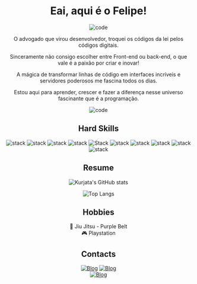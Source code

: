 <div align="center">

# Eai, aqui é o Felipe!
![code](https://user-images.githubusercontent.com/74038190/212284100-561aa473-3905-4a80-b561-0d28506553ee.gif)

O advogado que virou desenvolvedor, troquei os códigos da lei pelos códigos digitais.

Sinceramente não consigo escolher entre Front-end ou back-end, o que vale é a paixão por criar e inovar!

A mágica de transformar linhas de código em interfaces incríveis e servidores poderosos me fascina todos os dias.

Estou aqui para aprender, crescer e fazer a diferença nesse universo fascinante que é a programação.

![code](https://user-images.githubusercontent.com/74038190/212750672-2f3f2b50-c84f-4ed8-a60a-849ae69ff9df.gif)

## Hard Skills

![stack](https://img.shields.io/badge/C%23-239120?style=for-the-badge&logo=c-sharp&logoColor=white) ![stack](https://img.shields.io/badge/JavaScript-F7DF1E?style=for-the-badge&logo=javascript&logoColor=black) ![stack](https://img.shields.io/badge/React-20232A?style=for-the-badge&logo=react&logoColor=61DAFB) ![stack](https://img.shields.io/badge/HTML5-E34F26?style=for-the-badge&logo=html5&logoColor=white) ![Stack](https://img.shields.io/badge/CSS3-1572B6?style=for-the-badge&logo=css3&logoColor=white) ![stack](https://img.shields.io/badge/PHP-777BB4?style=for-the-badge&logo=php&logoColor=white) ![stack](https://img.shields.io/badge/Python-14354C?style=for-the-badge&logo=python&logoColor=white) ![stack](https://img.shields.io/badge/Dart-0175C2?style=for-the-badge&logo=dart&logoColor=white) ![stack](https://img.shields.io/badge/Flutter-02569B?style=for-the-badge&logo=flutter&logoColor=white) ![stack](https://img.shields.io/badge/MySQL-00000F?style=for-the-badge&logo=mysql&logoColor=white) 

## Resume

![Kurjata's GitHub stats](https://github-readme-stats.vercel.app/api?username=kurjata&show_icons=true&theme=dracula)

![Top Langs](https://github-readme-stats.vercel.app/api/top-langs/?username=kurjata&layout=compact)

## Hobbies 

🥋 Jiu Jitsu  - Purple Belt
<br>
🎮 Playstation

## Contacts 

[![Blog](https://img.shields.io/badge/LinkedIn-0077B5?style=for-the-badge&logo=linkedin&logoColor=white/)](https://www.linkedin.com/in/felipe-m-kurjata/)
[![Blog](https://img.shields.io/badge/WhatsApp-25D366?style=for-the-badge&logo=whatsapp&logoColor=white)](https://wa.me/qr/GZAIECVFEHPBH1)  
[![Blog](https://img.shields.io/badge/Instagram-E4405F?style=for-the-badge&logo=instagram&logoColor=white)](https://instagram.com/polonio__)

</div>

